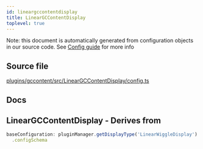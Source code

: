 ```yaml
---
id: lineargccontentdisplay
title: LinearGCContentDisplay
toplevel: true
---
```


Note: this document is automatically generated from configuration objects in our
source code. See [Config guide](/docs/config_guide) for more info

## Source file

[plugins/gccontent/src/LinearGCContentDisplay/config.ts](https://github.com/GMOD/jbrowse-components/blob/main/plugins/gccontent/src/LinearGCContentDisplay/config.ts)

## Docs

## LinearGCContentDisplay - Derives from

```js
baseConfiguration: pluginManager.getDisplayType('LinearWiggleDisplay')
  .configSchema
```
